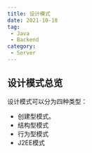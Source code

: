 ```yaml
---
title: 设计模式
date: 2021-10-18
tag:
 - Java
 - Backend
category:
 - Server
---
```


## 设计模式总览

设计模式可以分为四种类型：
- 创建型模式。
- 结构型模式
- 行为型模式
- J2EE模式
